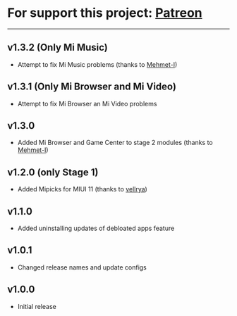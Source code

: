 # For support this project: [Patreon](https://avalibeyaz.com/patreon)  
----------------------  
## v1.3.2 (Only Mi Music)   
- Attempt to fix Mi Music problems (thanks to [Mehmet-I](https://github.com/Mehmet-I))  
  
## v1.3.1 (Only Mi Browser and Mi Video)  
- Attempt to fix Mi Browser an Mi Video problems  
  
## v1.3.0  
- Added Mi Browser and Game Center to stage 2 modules (thanks to [Mehmet-I](https://github.com/Mehmet-I))  
  
## v1.2.0 (only Stage 1)
- Added Mipicks for MIUI 11 (thanks to [vellrya](https://github.com/vellrya))  
  
## v1.1.0  
- Added uninstalling updates of debloated apps feature  
  
## v1.0.1  
- Changed release names and update configs  
  
## v1.0.0  
- Initial release
